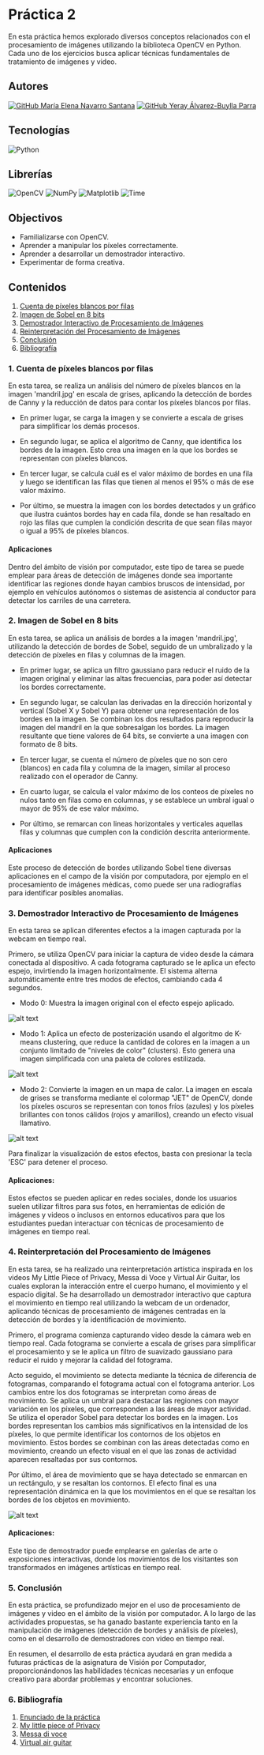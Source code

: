 # Práctica 2

En esta práctica hemos explorado diversos conceptos relacionados con el procesamiento de imágenes utilizando la biblioteca OpenCV en Python. Cada uno de los ejercicios busca aplicar técnicas fundamentales de tratamiento de imágenes y video.

## Autores
[![GitHub María Elena Navarro Santana](https://img.shields.io/badge/GitHub-Elena%20Navarro-red?style=flat&logo=github)](https://github.com/ElenaaNavarroo)
[![GitHub Yeray Álvarez-Buylla Parra](https://img.shields.io/badge/GitHub-Yeray%20Álvarez-blue?style=flat&logo=github)](https://github.com/yabpenserio)

## Tecnologías 
![Python](https://img.shields.io/badge/Python-3776AB?style=flat&logo=python&logoColor=white)

## Librerías
![OpenCV](https://img.shields.io/badge/OpenCV-5C3EE8?style=flat&logo=opencv&logoColor=white)
![NumPy](https://img.shields.io/badge/NumPy-013243?style=flat&logo=numpy&logoColor=white)
![Matplotlib](https://img.shields.io/badge/Matplotlib-005F9E?style=flat&logo=plotly&logoColor=white)
![Time](https://img.shields.io/badge/Time-FF8800?style=flat)

## Objectivos
- Familializarse con OpenCV.
- Aprender a manipular los píxeles correctamente.
- Aprender a desarrollar un demostrador interactivo.
- Experimentar de forma creativa.

## Contenidos
1. [Cuenta de píxeles blancos por filas](#1-cuenta-de-píxeles-blancos-por-filas)
2. [Imagen de Sobel en 8 bits](#2-imagen-de-sobel-en-8-bits)
3. [Demostrador Interactivo de Procesamiento de Imágenes](#3-demostrador-interactivo-de-procesamiento-de-imágenes)
4. [Reinterpretación del Procesamiento de Imágenes](#4-reinterpretación-del-procesamiento-de-imágenes)
5. [Conclusión](#5-conclusión)
6. [Bibliografía](#6-bibliografía)

### 1. Cuenta de píxeles blancos por filas

En esta tarea, se realiza un análisis del número de píxeles blancos en la imagen 'mandril.jpg' en escala de grises, aplicando la detección de bordes de Canny y la reducción de datos para contar los píxeles blancos por filas.

- En primer lugar, se carga la imagen y se convierte a escala de grises para simplificar los demás procesos.

- En segundo lugar, se aplica el algoritmo de Canny, que identifica los bordes de la imagen. Esto crea una imagen en la que los bordes se representan con píxeles blancos.

- En tercer lugar, se calcula cuál es el valor máximo de bordes en una fila y luego se identifican las filas que tienen al menos el 95% o más de ese valor máximo.

- Por último, se muestra la imagen con los bordes detectados y un gráfico que ilustra cuántos bordes hay en cada fila, donde se han resaltado en rojo las filas que cumplen la condición descrita de que sean filas mayor o igual a 95% de píxeles blancos.

#### Aplicaciones

Dentro del ámbito de visión por computador, este tipo de tarea se puede emplear para áreas de detección de imágenes donde sea importante identificar las regiones donde hayan cambios bruscos de intensidad, por ejemplo en vehículos autónomos o sistemas de asistencia al conductor para detectar los carriles de una carretera.

### 2. Imagen de Sobel en 8 bits

En esta tarea, se aplica un análisis de bordes a la imagen 'mandril.jpg', utilizando la detección de bordes de Sobel, seguido de un umbralizado y la detección de píxeles en filas y columnas de la imagen.

- En primer lugar, se aplica un filtro gaussiano para reducir el ruido de la imagen original y eliminar las altas frecuencias, para poder así detectar los bordes correctamente.

- En segundo lugar, se calculan las derivadas en la dirección horizontal y vertical (Sobel X y Sobel Y) para obtener una representación de los bordes en la imagen. Se combinan los dos resultados para reproducir la imagen del mandril en la que sobresalgan los bordes. La imagen resultante que tiene valores de 64 bits, se convierte a una imagen con formato de 8 bits.

- En tercer lugar, se cuenta el número de píxeles que no son cero (blancos) en cada fila y columna de la imagen, similar al proceso realizado con el operador de Canny.

- En cuarto lugar, se calcula el valor máximo de los conteos de píxeles no nulos tanto en filas como en columnas, y se establece un umbral igual o mayor de 95% de ese valor máximo.

- Por último, se remarcan con lineas horizontales y verticales aquellas filas y columnas que cumplen con la condición descrita anteriormente. 

#### Aplicaciones

Este proceso de detección de bordes utilizando Sobel tiene diversas aplicaciones en el campo de la visión por computadora, por ejemplo en el procesamiento de imágenes médicas, como puede ser una radiografías para identificar posibles anomalías.

### 3. Demostrador Interactivo de Procesamiento de Imágenes

En esta tarea se aplican diferentes efectos a la imagen capturada por la webcam en tiempo real.

Primero, se utiliza OpenCV para iniciar la captura de video desde la cámara conectada al dispositivo. A cada fotograma capturado se le aplica un efecto espejo, invirtiendo la imagen horizontalmente. El sistema alterna automáticamente entre tres modos de efectos, cambiando cada 4 segundos.

- Modo 0: Muestra la imagen original con el efecto espejo aplicado.

![alt text](<Captura de pantalla 2024-10-01 210631.png>)

- Modo 1: Aplica un efecto de posterización usando el algoritmo de K-means clustering, que reduce la cantidad de colores en la imagen a un conjunto limitado de "niveles de color" (clusters). Esto genera una imagen simplificada con una paleta de colores estilizada.

![alt text](<Captura de pantalla 2024-10-01 210623.png>)

- Modo 2: Convierte la imagen en un mapa de calor. La imagen en escala de grises se transforma mediante el colormap "JET" de OpenCV, donde los píxeles oscuros se representan con tonos fríos (azules) y los píxeles brillantes con tonos cálidos (rojos y amarillos), creando un efecto visual llamativo.

![alt text](<Captura de pantalla 2024-10-01 210618.png>)

Para finalizar la visualización de estos efectos, basta con presionar la tecla 'ESC' para detener el proceso.

#### Aplicaciones:

Estos efectos se pueden aplicar en redes sociales, donde los usuarios suelen utilizar filtros para sus fotos, en herramientas de edición de imágenes y videos o inclusos en entornos educativos para que los estudiantes puedan interactuar con técnicas de procesamiento de imágenes en tiempo real.

### 4. Reinterpretación del Procesamiento de Imágenes

En esta tarea, se ha realizado una reinterpretación artística inspirada en los videos My Little Piece of Privacy, Messa di Voce y Virtual Air Guitar, los cuales exploran la interacción entre el cuerpo humano, el movimiento y el espacio digital. Se ha desarrollado un demostrador interactivo que captura el movimiento en tiempo real utilizando la webcam de un ordenador, aplicando técnicas de procesamiento de imágenes centradas en la detección de bordes y la identificación de movimiento.

Primero, el programa comienza capturando video desde la cámara web en tiempo real. Cada fotograma se convierte a escala de grises para simplificar el procesamiento y se le aplica un filtro de suavizado gaussiano para reducir el ruido y mejorar la calidad del fotograma.

Acto seguido, el movimiento se detecta mediante la técnica de diferencia de fotogramas, comparando el fotograma actual con el fotograma anterior. Los cambios entre los dos fotogramas se interpretan como áreas de movimiento. Se aplica un umbral para destacar las regiones con mayor variación en los píxeles, que corresponden a las áreas de mayor actividad. Se utiliza el operador Sobel para detectar los bordes en la imagen. Los bordes representan los cambios más significativos en la intensidad de los píxeles, lo que permite identificar los contornos de los objetos en movimiento. Estos bordes se combinan con las áreas detectadas como en movimiento, creando un efecto visual en el que las zonas de actividad aparecen resaltadas por sus contornos.

Por último, el área de movimiento que se haya detectado se enmarcan en un rectángulo, y se resaltan los contornos. El efecto final es una representación dinámica en la que los movimientos en el que se resaltan los bordes de los objetos en movimiento.

![alt text](<Captura de pantalla 2024-10-01 210815.png>)

#### Aplicaciones:

Este tipo de demostrador puede emplearse en galerías de arte o exposiciones interactivas, donde los movimientos de los visitantes son transformados en imágenes artísticas en tiempo real.

### 5. Conclusión

En esta práctica, se profundizado mejor en el uso de procesamiento de imágenes y video en el ámbito de la visión por computador. A lo largo de las actividades propuestas, se ha ganado bastante experiencia tanto en la manipulación de imágenes (detección de bordes y análisis de píxeles), como en el desarrollo de demostradores con video en tiempo real.

En resumen, el desarrollo de esta práctica ayudará en gran medida a futuras prácticas de la asignatura de Visión por Computador, proporcionándonos las habilidades técnicas necesarias y un enfoque creativo para abordar problemas y encontrar soluciones.

###  6. Bibliografía
1. [Enunciado de la práctica](https://github.com/otsedom/otsedom.github.io/tree/main/VC/P2)
2. [My little piece of Privacy](https://www.niklasroy.com/project/88/my-little-piece-of-privacy)
3. [Messa di voce](https://www.youtube.com/watch?v=GfoqiyB1ndE)
4. [Virtual air guitar](https://www.youtube.com/watch?v=FIAmyoEpV5c)

